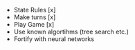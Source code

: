 - State Rules [x]
- Make turns [x]
- Play Game [x]
- Use known algortihms (tree search etc.)
- Fortify with neural networks
